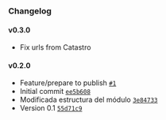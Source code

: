 ### Changelog

#### v0.3.0

- Fix urls from Catastro

#### v0.2.0

- Feature/prepare to publish [`#1`](https://github.com/geomatico/cidownloader/pull/1)
- Initial commit [`ee5b608`](https://github.com/geomatico/cidownloader/commit/ee5b608a579807c7e691d6104cefb71ee909c5b6)
- Modificada estructura del módulo [`3e84733`](https://github.com/geomatico/cidownloader/commit/3e84733f7d623d88804ea5e5c9ade8ec051005df)
- Version 0.1 [`55d71c9`](https://github.com/geomatico/cidownloader/commit/55d71c9e1d500b32c18d936134abe74f39c9018d)
